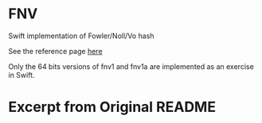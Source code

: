 # FNV
Swift implementation of Fowler/Noll/Vo hash

See the reference page [here](http://www.isthe.com/chongo/tech/comp/fnv/)

Only the 64 bits versions of fnv1 and fnv1a are implemented as an exercise in Swift.

# Excerpt from Original README

